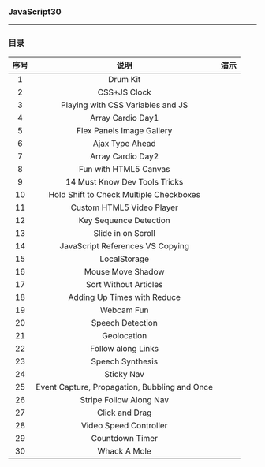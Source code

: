 ### JavaScript30  
***
### 目录

序号|说明|演示
:---:|:---:|:---:
1|Drum Kit|
2|CSS+JS Clock|
3|Playing with CSS Variables and JS|
4|Array Cardio Day1|
5|Flex Panels Image Gallery|
6|Ajax Type Ahead|
7|Array Cardio Day2|
8|Fun with HTML5 Canvas|
9|14 Must Know Dev Tools Tricks|
10|Hold Shift to Check Multiple Checkboxes|
11|Custom HTML5 Video Player|
12|Key Sequence Detection|
13|Slide in on Scroll|
14|JavaScript References VS Copying|
15|LocalStorage|
16|Mouse Move Shadow|
17|Sort Without Articles|
18|Adding Up Times with Reduce|
19|Webcam Fun|
20|Speech Detection|
21|Geolocation|
22|Follow along Links|
23|Speech Synthesis|
24|Sticky Nav|
25|Event Capture, Propagation, Bubbling and Once|
26|Stripe Follow Along Nav|
27|Click and Drag|
28|Video Speed Controller|
29|Countdown Timer|
30|Whack A Mole|

